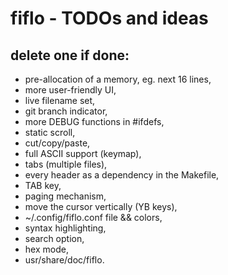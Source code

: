 # fiflo - TODOs and ideas
## delete one if done:
- pre-allocation of a memory, eg. next 16 lines,
- more user-friendly UI,
- live filename set,
- git branch indicator,
- more DEBUG functions in #ifdefs,
- static scroll,
- cut/copy/paste,
- full ASCII support (keymap),
- tabs (multiple files),
- every header as a dependency in the Makefile,
- TAB key,
- paging mechanism,
- move the cursor vertically (YB keys),
- ~/.config/fiflo.conf file && colors,
- syntax highlighting,
- search option,
- hex mode,
- usr/share/doc/fiflo.

